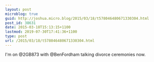 ```yaml
---
layout: post
microblog: true
guid: http://joshua.micro.blog/2015/03/18/t578046480671330304.html
post_id: 38631
date: 2015-03-18T15:13:15+1100
lastmod: 2019-07-30T17:41:36+1100
type: post
url: /2015/03/18/t578046480671330304.html
---
```

I'm on @2GB873 with @BenFordham talking divorce ceremonies now.
